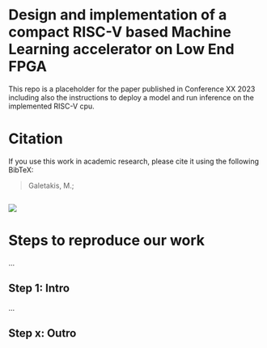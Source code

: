 # Design and implementation of a compact RISC-V based Machine Learning accelerator on Low End FPGA
This repo is a placeholder for the paper published in Conference XX 2023 including also the instructions to deploy a model and run inference on the implemented RISC-V cpu.

# Citation
If you use this work in academic research, please cite it using the following BibTeX:
> Galetakis, M.; 
```
```

![](https://img.shields.io/github/last-commit/ECSAlab/fomo-object-detection?style=plastic)

# Steps to reproduce our work
...
## Step 1: Intro
...
## Step x: Outro

